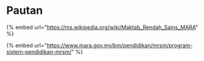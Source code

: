 # Pautan

{% embed url="https://ms.wikipedia.org/wiki/Maktab_Rendah_Sains_MARA" %}

{% embed url="https://www.mara.gov.my/bm/pendidikan/mrsm/program-sistem-pendidikan-mrsm/" %}
